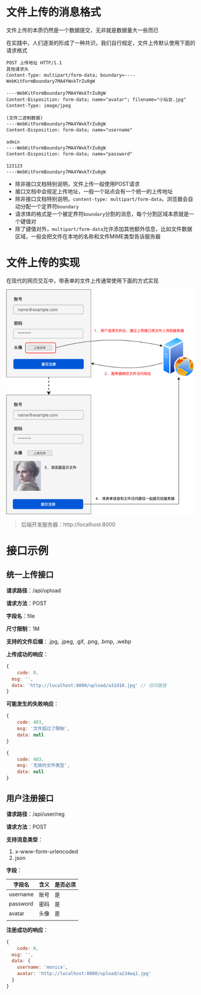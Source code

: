 # 文件上传的消息格式

文件上传的本质仍然是一个数据提交，无非就是数据量大一些而已

在实践中，人们逐渐的形成了一种共识，我们自行规定，文件上传默认使用下面的请求格式

```
POST 上传地址 HTTP/1.1
其他请求头
Content-Type: multipart/form-data; boundary=----WebKitFormBoundary7MA4YWxkTrZu0gW

----WebKitFormBoundary7MA4YWxkTrZu0gW
Content-Disposition: form-data; name="avatar"; filename="小仙女.jpg"
Content-Type: image/jpeg

(文件二进制数据)
----WebKitFormBoundary7MA4YWxkTrZu0gW
Content-Disposition: form-data; name="username"

admin
----WebKitFormBoundary7MA4YWxkTrZu0gW
Content-Disposition: form-data; name="password"

123123
----WebKitFormBoundary7MA4YWxkTrZu0gW
```

- 除非接口文档特别说明，文件上传一般使用POST请求
- 接口文档中会规定上传地址，一般一个站点会有一个统一的上传地址
- 除非接口文档特别说明，`content-type: multipart/form-data`，浏览器会自动分配一个定界符`boundary`
- 请求体的格式是一个被定界符`boundary`分割的消息，每个分割区域本质就是一个键值对
- 除了键值对外，`multipart/form-data`允许添加其他额外信息，比如文件数据区域，一般会把文件在本地的名称和文件MIME类型告诉服务器

# 文件上传的实现

在现代的网页交互中，带表单的文件上传通常使用下面的方式实现

![文件上传逻辑](课件.assets/20210917132919.png)

> 后端开发服务器：http://localhost:8000

# 接口示例

## 统一上传接口

**请求路径**：/api/upload

**请求方法**：POST

**字段名**：file

**尺寸限制**：1M

**支持的文件后缀**：.jpg, .jpeg, .gif, .png, .bmp, .webp

**上传成功的响应**：

```js
{
	code: 0,
  msg: '',
  data: 'http://localhost:8000/upload/a32d18.jpg' // 访问路径
}
```

**可能发生的失败响应**：

```js
{
	code: 403,
	msg: '文件超过了限制',
	data: null
}
```

```js
{
	code: 403,
	msg: '无效的文件类型',
	data: null
}
```

## 用户注册接口

**请求路径**：/api/user/reg

**请求方法**：POST

**支持消息类型**：

1. x-www-form-urlencoded
2. json

**字段**：

| 字段名   | 含义 | 是否必须 |
| -------- | ---- | -------- |
| username | 账号 | 是       |
| password | 密码 | 是       |
| avatar   | 头像 | 是       |
|          |      |          |

**注册成功的响应**：

```js
{
	code: 0,
  msg: '',
  data: {
    username: 'monica',
    avatar: 'http://localhost:8000/upload/a234wq1.jpg'
  }
}
```

